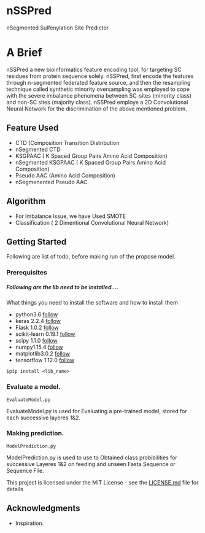 # nSSPred
nSegmented Sulfenylation Site Predictor
# A Brief
nSSPred  a new bioinformatics feature encoding tool, for targeting SC residues from protein sequence solely. 
nSSPred, first encode the features through n-segmented federated feature source, 
and then the resampling technique called synthetic minority oversampling was employed to cope with the severe 
imbalance phenomena between SC-sites (minority class) and non-SC sites (majority class).
nSSPred employe a 2D Convolutional Neural Network for the discrimination of the above mentioned problem.

## Feature Used
- CTD (Composition Transition Distribution
- nSegmented CTD
- KSGPAAC ( K Spaced Group Pairs Amino Acid Composition)
- nSegmented KSGPAAC ( K Spaced Group Pairs Amino Acid Composition)
- Pseudo AAC (Amino Acid Composition)
- nSegmenented Pseudo AAC

## Algorithm
- For Imbalance Issue, we have Used SMOTE
- Classification ( 2 Dimentional Convolutional Neural Network)

## Getting Started

Following are list of todo, before making run of the propose model.

### Prerequisites
#####  Following are the lib need to be installed....
What things you need to install the software and how to install them
- python3.6  [follow](https://www.python.org/downloads/release/python-367/)
- keras 2.2.4 [follow](https://keras.io/)
- Flask 1.0.2 [follow](http://flask.pocoo.org/docs/0.12/installation/)
- scikit-learn 0.19.1 [follow](https://scikit-learn.org/stable/install.html)
- scipy 1.1.0 [follow](https://scipy.org/install.html)
- numpy1.15.4 [follow](https://docs.scipy.org/doc/numpy/user/install.html)
- matplotlib3.0.2 [follow](https://matplotlib.org/users/installing.html#building-on-windows/)
- tensorflow 1.12.0 [follow](https://www.tensorflow.org/hub/installation)

```
$pip install <lib_name>
```

### Evaluate a model.

```
EvaluateModel.py
```
EvaluateModel.py is used for Evaluating a pre-trained model, stored for each successive layeres 1&2.


### Making prediction.

```
ModelPrediction.py
```
ModelPrediction.py is used to use to Obtained class probibilities for successive Layeres 1&2 on feeding and unseen Fasta Sequence or Sequence File.


This project is licensed under the MIT License - see the [LICENSE.md](LICENSE.md) file for details

## Acknowledgments

* Inspiration.
